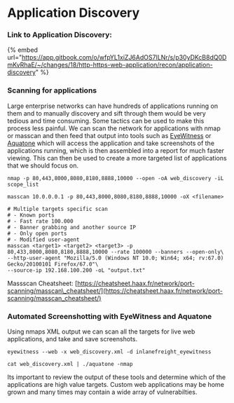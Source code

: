 # Application Discovery

### Link to Application Discovery:

{% embed url="https://app.gitbook.com/o/wfpYL1xiZJ6AdOS7ILNr/s/p30yDKcB8dQ0DmKvRhaE/~/changes/18/http-https-web-application/recon/application-discovery" %}



### Scanning for applications

Large enterprise networks can have hundreds of applications running on them and to manually discovery and sift through them would be very tedious and time consuming. Some tactics can be used to make this process less painful. We can scan the network for applications with nmap or masscan and then feed that output into tools such as [EyeWitness](https://github.com/RedSiege/EyeWitness) or [Aquatone](https://github.com/michenriksen/aquatone) which will access the application and take screenshots of the applications running, which is then assembled into a report for much faster viewing. This can then be used to create a more targeted list of applications that we should focus on.&#x20;

```
nmap -p 80,443,8000,8080,8180,8888,10000 --open -oA web_discovery -iL scope_list

masscan 10.0.0.0.1 -p 80,443,8000,8080,8180,8888,10000 -oX <filename>

# Multiple targets specific scan
# - Known ports
# - Fast rate 100.000
# - Banner grabbing and another source IP
# - Only open ports
# - Modified user-agent
masscan <target1> <target2> <target3> -p 80,433,8000,8080,8180,8888,10000 --rate 100000 --banners --open-only\
--http-user-agent "Mozilla/5.0 (Windows NT 10.0; Win64; x64; rv:67.0) Gecko/20100101 Firefox/67.0"\
--source-ip 192.168.100.200 -oL "output.txt" 
```

Massscan Cheatsheet: [https://cheatsheet.haax.fr/network/port-scanning/masscan\_cheatsheet/](https://cheatsheet.haax.fr/network/port-scanning/masscan_cheatsheet/)

### Automated Screenshotting with EyeWitness and Aquatone

Using nmaps XML output we can scan all the targets for live web applications, and take and save screenshots.&#x20;

```
eyewitness --web -x web_discovery.xml -d inlanefreight_eyewitness

cat web_discovery.xml | ./aquatone -nmap

```

Its important to review the output of these tools and determine which of the applications are high value targets. Custom web applications may be home grown and many times may contain a wide array of vulnerabilties.&#x20;
